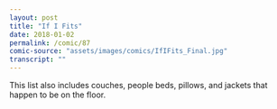 ```yaml
---
layout: post
title: "If I Fits"
date: 2018-01-02
permalink: /comic/87
comic-source: "assets/images/comics/IfIFits_Final.jpg"
transcript: ""
---
```


This list also includes couches, people beds, pillows, and jackets that happen to be on the floor.
